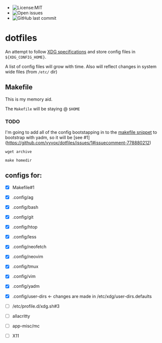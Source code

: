 * ![License:MIT](https://img.shields.io/github/license/vyvox/dotfiles)
* ![Open issues](https://img.shields.io/github/issues-raw/vyvox/dotfiles?style=plastic)
* ![GitHub last commit](https://img.shields.io/github/last-commit/vyvox/dotfiles)

# dotfiles

An attempt to follow [XDG specifications](https://specifications.freedesktop.org/basedir-spec/basedir-spec-latest.html) and store config files in ``${XDG_CONFIG_HOME}``.

A list of config files will grow with time. Also will reflect changes in system wide files (from ``/etc/`` dir)

## Makefile
This is my memory aid.

The ``Makefile`` will be staying @ ``$HOME``

### TODO
I'm going to add all of the config bootstapping in to the [makefile snippet](https://github.com/vyvox/dotfiles/issues/1#issue-803264396)
to bootstrap with yadm, so it will be [see #1] (https://github.com/vyvox/dotfiles/issues/1#issuecomment-778880212)

```
wget archive

make homedir
```


## configs for:

- [x] Makefile#1
- [x] .config/ag
- [x] .config/bash
- [x] .config/git
- [x] .config/htop
- [x] .config/less
- [x] .config/neofetch
- [x] .config/neovim
- [x] .config/tmux
- [x] .config/vim
- [x] .config/yadm
- [x] .config/user-dirs <- changes are made in /etc/xdg/user-dirs.defaults
- [ ] /etc/profile.d/xdg.sh#3
- [ ] allacritty
- [ ] app-misc/mc
- [ ] X11


